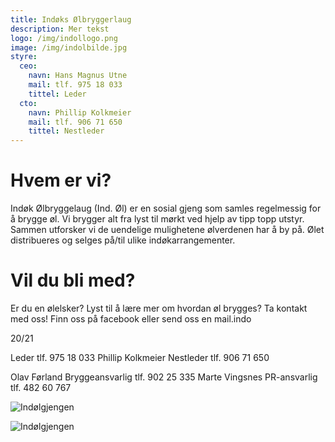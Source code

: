 ```yaml
---
title: Indøks Ølbryggerlaug
description: Mer tekst
logo: /img/indollogo.png
image: /img/indolbilde.jpg
styre:
  ceo:
    navn: Hans Magnus Utne
    mail: tlf. 975 18 033
    tittel: Leder
  cto:
    navn: Phillip Kolkmeier
    mail: tlf. 906 71 650
    tittel: Nestleder
---
```


# Hvem er vi?

Indøk Ølbryggelaug (Ind. Øl) er en sosial gjeng som samles regelmessig for å brygge øl. Vi brygger alt fra lyst til mørkt ved hjelp av tipp topp utstyr. Sammen utforsker vi de uendelige mulighetene ølverdenen har å by på. Ølet distribueres og selges på/til ulike indøkarrangementer.

# Vil du bli med?

Er du en ølelsker? Lyst til å lære mer om hvordan øl brygges? Ta kontakt med oss! Finn oss på facebook eller send oss en mail.indo

20/21

Leder
tlf. 975 18 033
Phillip Kolkmeier
Nestleder
tlf. 906 71 650

Olav Førland
Bryggeansvarlig
tlf. 902 25 335
Marte Vingsnes
PR-ansvarlig
tlf. 482 60 767

![Indølgjengen](/img/indolbilde.jpg)

![Indølgjengen](/img/indolbilde2.jpg)
